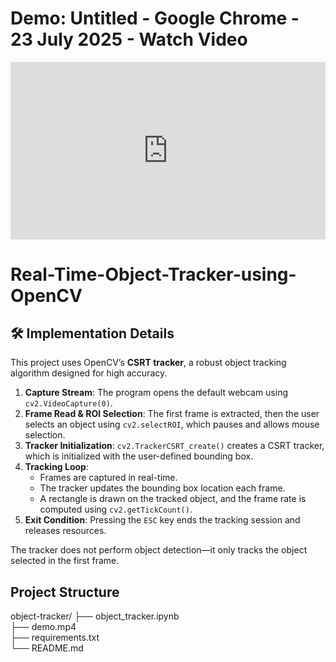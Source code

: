 
# Demo: Untitled - Google Chrome - 23 July 2025 - Watch Video

<div style="position: relative; padding-bottom: 56.25%; height: 0;"><iframe src="https://www.loom.com/embed/184b9010f8ad4f4481f090085230cc0f?sid=08d38458-84c6-430e-ab92-f303f634ac7a" frameborder="0" webkitallowfullscreen mozallowfullscreen allowfullscreen style="position: absolute; top: 0; left: 0; width: 100%; height: 100%;"></iframe></div>


# Real-Time-Object-Tracker-using-OpenCV

## 🛠️ Implementation Details

This project uses OpenCV’s **CSRT tracker**, a robust object tracking algorithm designed for high accuracy.

1. **Capture Stream**: The program opens the default webcam using `cv2.VideoCapture(0)`.
2. **Frame Read & ROI Selection**: The first frame is extracted, then the user selects an object using `cv2.selectROI`, which pauses and allows mouse selection.
3. **Tracker Initialization**: `cv2.TrackerCSRT_create()` creates a CSRT tracker, which is initialized with the user-defined bounding box.
4. **Tracking Loop**:
   - Frames are captured in real-time.
   - The tracker updates the bounding box location each frame.
   - A rectangle is drawn on the tracked object, and the frame rate is computed using `cv2.getTickCount()`.
5. **Exit Condition**: Pressing the `ESC` key ends the tracking session and releases resources.

The tracker does not perform object detection—it only tracks the object selected in the first frame.

## Project Structure
object-tracker/
├── object_tracker.ipynb     
├── demo.mp4                
├── requirements.txt      
└── README.md      
